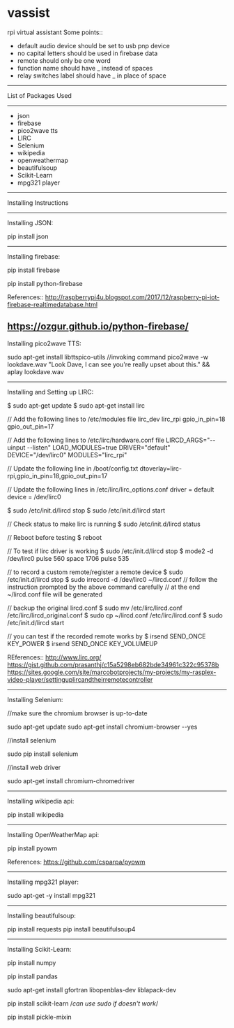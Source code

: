 # vassist
rpi virtual assistant
Some points::
- default audio device should be set to usb pnp device
- no capital letters should be used in firebase data
- remote should only be one word
- function name should have _ instead of spaces
- relay switches label should have _ in place of space



***************************
List of Packages Used
***************************

- json
- firebase
- pico2wave tts
- LIRC
- Selenium
- wikipedia
- openweathermap
- beautifulsoup
- Scikit-Learn
- mpg321 player

***********************
Installing Instructions
***********************

Installing JSON:

pip install json

-------------------------------------------------------------------------
Installing firebase:

pip install firebase

pip install python-firebase

References::
http://raspberrypi4u.blogspot.com/2017/12/raspberry-pi-iot-firebase-realtimedatabase.html

https://ozgur.github.io/python-firebase/
-------------------------------------------------------------------------

Installing pico2wave TTS:

sudo apt-get install libttspico-utils
//invoking command
pico2wave -w lookdave.wav "Look Dave, I can see you're really upset about this." && aplay lookdave.wav

-------------------------------------------------------------------------
Installing and Setting up LIRC: 

$ sudo apt-get update
$ sudo apt-get install lirc

// Add the following lines to /etc/modules file
lirc_dev
lirc_rpi gpio_in_pin=18 gpio_out_pin=17

// Add the following lines to /etc/lirc/hardware.conf file
LIRCD_ARGS="--uinput --listen"
LOAD_MODULES=true
DRIVER="default"
DEVICE="/dev/lirc0"
MODULES="lirc_rpi"

// Update the following line in /boot/config.txt
dtoverlay=lirc-rpi,gpio_in_pin=18,gpio_out_pin=17

// Update the following lines in /etc/lirc/lirc_options.conf
driver    = default
device    = /dev/lirc0

$ sudo /etc/init.d/lircd stop
$ sudo /etc/init.d/lircd start

// Check status to make lirc is running
$ sudo /etc/init.d/lircd status

// Reboot before testing
$ reboot

// To test if lirc driver is working
$ sudo /etc/init.d/lircd stop
$ mode2 -d /dev/lirc0
<press a key in remote and you should see multple lines like below>
pulse 560
space 1706
pulse 535

// to record a custom remote/register a remote device
$ sudo /etc/init.d/lircd stop
$ sudo irrecord -d /dev/lirc0 ~/lircd.conf
// follow the instruction prompted by the above command carefully
// at the end ~/lircd.conf file will be generated

// backup the original lircd.conf
$ sudo mv /etc/lirc/lircd.conf /etc/lirc/lircd_original.conf
$ sudo cp ~/lircd.conf /etc/lirc/lircd.conf
$ sudo /etc/init.d/lircd start

// you can test if the recorded remote works by
$ irsend SEND_ONCE <device-name> KEY_POWER
$ irsend SEND_ONCE <device-name> KEY_VOLUMEUP


REferences::
http://www.lirc.org/
https://gist.github.com/prasanthj/c15a5298eb682bde34961c322c95378b
https://sites.google.com/site/marcobotprojects/my-projects/my-rasplex-video-player/settinguplircandtheirremotecontroller

------------------------------------------------------------------------
Installing Selenium:

//make sure the chromium browser is up-to-date

sudo apt-get update
sudo apt-get install chromium-browser --yes

//install selenium

sudo pip install selenium

//install web driver

sudo apt-get install chromium-chromedriver

------------------------------------------------------------------------
Installing wikipedia api:

pip install wikipedia

------------------------------------------------------------------------
Installing OpenWeatherMap api:

pip install pyowm

References: https://github.com/csparpa/pyowm

------------------------------------------------------------------------

Installing mpg321 player:

sudo apt-get -y install mpg321


------------------------------------------------------------------------
Installing  beautifulsoup:

pip install requests
pip install beautifulsoup4

------------------------------------------------------------------------
Installing Scikit-Learn:

pip install numpy

pip install pandas

sudo apt-get install gfortran libopenblas-dev liblapack-dev

pip install scikit-learn  /*can use sudo if doesn't work*/

pip install pickle-mixin
